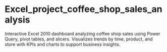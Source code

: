 # Excel_project_coffee_shop_sales_analysis
Interactive Excel 2010 dashboard analyzing coffee shop sales using Power Query, pivot tables, and slicers. Visualizes trends by time, product, and store with KPIs and charts to support business insights.
